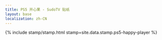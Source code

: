 ```yaml
---
title: PS5 开心果 - SudoTV 贴纸
layout: base
localization: zh-CN
---
```


{% include stamp/stamp.html
    stamp=site.data.stamp.ps5-happy-player
%}